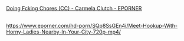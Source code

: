 <a href="https://www.eporner.com/hd-porn/SQp8SsGEn4i/Meet-Hookup-With-Horny-Ladies-Nearby-In-Your-City-720p-mp4/">Doing Fcking Chores (CC) - Carmela Clutch - EPORNER
</a>
<br><br>

https://www.eporner.com/hd-porn/SQp8SsGEn4i/Meet-Hookup-With-Horny-Ladies-Nearby-In-Your-City-720p-mp4/
